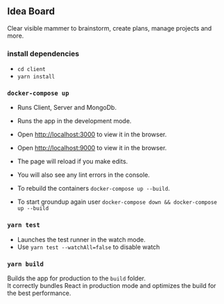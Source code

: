 ## Idea Board
Clear visible mammer to brainstorm, create plans, manage projects and more.

### install dependencies
  - `cd client`
  - `yarn install`

### `docker-compose up`

 - Runs Client, Server and MongoDb.
 - Runs the app in the development mode.
 - Open [http://localhost:3000](http://localhost:3000) to view it in the browser.
 - Open [http://localhost:9000](http://localhost:9000/ideas) to view it in the browser.
 - The page will reload if you make edits.
 - You will also see any lint errors in the console.

 - To rebuild the containers `docker-compose up --build`.
 - To start groundup again user `docker-compose down && docker-compose up --build`

### `yarn test`

 - Launches the test runner in the watch mode.
 - Use `yarn test --watchAll=false` to disable watch

### `yarn build`

Builds the app for production to the `build` folder.<br>
It correctly bundles React in production mode and optimizes the build for the best performance.

